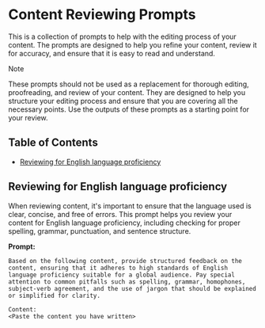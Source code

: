 # Content Reviewing Prompts

This is a collection of prompts to help with the editing process of your content. The prompts are designed to help you refine your content, review it for accuracy, and ensure that it is easy to read and understand.

> [!NOTE]
> These prompts should not be used as a replacement for thorough editing, proofreading, and review of your content. They are designed to help you structure your editing process and ensure that you are covering all the necessary points. Use the outputs of these prompts as a starting point for your review.

## Table of Contents

- [Reviewing for English language proficiency](#reviewing-for-english-language-proficiency)

## Reviewing for English language proficiency

When reviewing content, it's important to ensure that the language used is clear, concise, and free of errors. This prompt helps you review your content for English language proficiency, including checking for proper spelling, grammar, punctuation, and sentence structure.

**Prompt:**

```text
Based on the following content, provide structured feedback on the content, ensuring that it adheres to high standards of English language proficiency suitable for a global audience. Pay special attention to common pitfalls such as spelling, grammar, homophones, subject-verb agreement, and the use of jargon that should be explained or simplified for clarity.

Content:
<Paste the content you have written>
```
